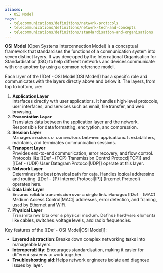 ```yaml
---
aliases:
  - OSI Model
tags:
  - telecommunications/definitions/network-protocols
  - telecommunications/definitions/network-tech-and-concepts
  - telecommunications/definitions/standardisation-and-organisations
---
```


**OSI Model** (Open Systems Interconnection Model) is a conceptual framework that standardises the functions of a communication system into seven distinct layers. It was developed by the International Organisation for Standardisation (ISO) to help different networks and devices communicate with one another by using a common reference model.

Each layer of the [[Def - OSI Model|OSI Model]] has a specific role and communicates with the layers directly above and below it. The layers, from top to bottom, are:
1. **Application Layer**  
   Interfaces directly with user applications. It handles high-level protocols, user interfaces, and services such as email, file transfer, and web browsing.
2. **Presentation Layer**  
   Translates data between the application layer and the network. Responsible for data formatting, encryption, and compression.
3. **Session Layer**  
   Manages sessions or connections between applications. It establishes, maintains, and terminates communication sessions.
4. **Transport Layer**  
   Provides end-to-end communication, error recovery, and flow control. Protocols like [[Def - (TCP) Transmission Control Protocol|TCP]] and [[Def - (UDP) User Datagram Protocol|UDP]] operate at this layer.
5. **Network Layer**  
   Determines the best physical path for data. Handles logical addressing and routing, [[Def - (IP) Internet Protocol|IP]] (Internet Protocol) operates here.
6. **Data Link Layer**  
   Ensures reliable transmission over a single link. Manages [[Def - (MAC) Medium Access Control|MAC]] addresses, error detection, and framing, used by Ethernet and WiFi.
7. **Physical Layer**  
   Transmits raw bits over a physical medium. Defines hardware elements like cables, switches, voltage levels, and radio frequencies.

Key features of the [[Def - OSI Model|OSI Model]]:
- **Layered abstraction**: Breaks down complex networking tasks into manageable layers.
- **Interoperability**: Encourages standardisation, making it easier for different systems to work together.
- **Troubleshooting aid**: Helps network engineers isolate and diagnose issues by layer.